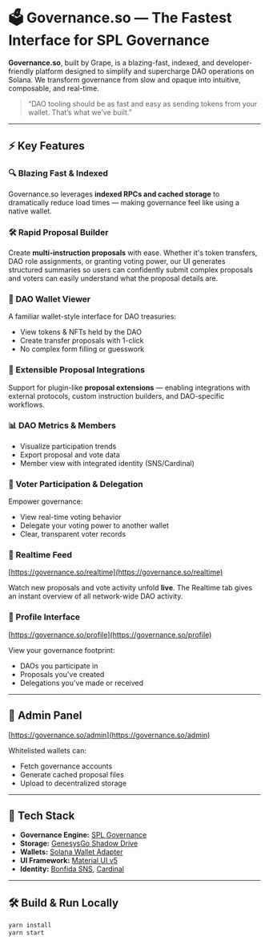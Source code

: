 # 🗳 Governance.so — The Fastest Interface for SPL Governance

**Governance.so**, built by Grape, is a blazing-fast, indexed, and developer-friendly platform designed to simplify and supercharge DAO operations on Solana. We transform governance from slow and opaque into intuitive, composable, and real-time.

> “DAO tooling should be as fast and easy as sending tokens from your wallet. That’s what we’ve built.”

---

## ⚡ Key Features

### 🔍 Blazing Fast & Indexed
Governance.so leverages **indexed RPCs and cached storage** to dramatically reduce load times — making governance feel like using a native wallet.

### 🛠 Rapid Proposal Builder
Create **multi-instruction proposals** with ease. Whether it's token transfers, DAO role assignments, or granting voting power, our UI generates structured summaries so users can confidently submit complex proposals and voters can easily understand what the proposal details are.

### 👛 DAO Wallet Viewer
A familiar wallet-style interface for DAO treasuries:
- View tokens & NFTs held by the DAO
- Create transfer proposals with 1-click
- No complex form filling or guesswork

### 🧩 Extensible Proposal Integrations
Support for plugin-like **proposal extensions** — enabling integrations with external protocols, custom instruction builders, and DAO-specific workflows.

### 📊 DAO Metrics & Members
- Visualize participation trends
- Export proposal and vote data
- Member view with integrated identity (SNS/Cardinal)

### 👥 Voter Participation & Delegation
Empower governance:
- View real-time voting behavior
- Delegate your voting power to another wallet
- Clear, transparent voter records

### 🔴 Realtime Feed
[https://governance.so/realtime](https://governance.so/realtime)

Watch new proposals and vote activity unfold **live**. The Realtime tab gives an instant overview of all network-wide DAO activity.

### 👤 Profile Interface

[https://governance.so/profile](https://governance.so/profile)

View your governance footprint:
- DAOs you participate in
- Proposals you've created
- Delegations you’ve made or received

---

## 🔧 Admin Panel

[https://governance.so/admin](https://governance.so/admin)

Whitelisted wallets can:
- Fetch governance accounts
- Generate cached proposal files
- Upload to decentralized storage

---

## 🧰 Tech Stack

- **Governance Engine:** [SPL Governance](https://github.com/solana-labs/solana-program-library/tree/master/governance)
- **Storage:** [GenesysGo Shadow Drive](https://github.com/GenesysGo/shadow-drive)
- **Wallets:** [Solana Wallet Adapter](https://github.com/solana-labs/wallet-adapter)
- **UI Framework:** [Material UI v5](https://mui.com)
- **Identity:** [Bonfida SNS](https://github.com/Bonfida), [Cardinal](https://github.com/cardinal-labs)

---

## 🛠 Build & Run Locally

```bash
yarn install
yarn start